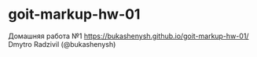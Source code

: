 # goit-markup-hw-01
Домашняя работа №1
https://bukashenysh.github.io/goit-markup-hw-01/
Dmytro Radzivil (@bukashenysh)
